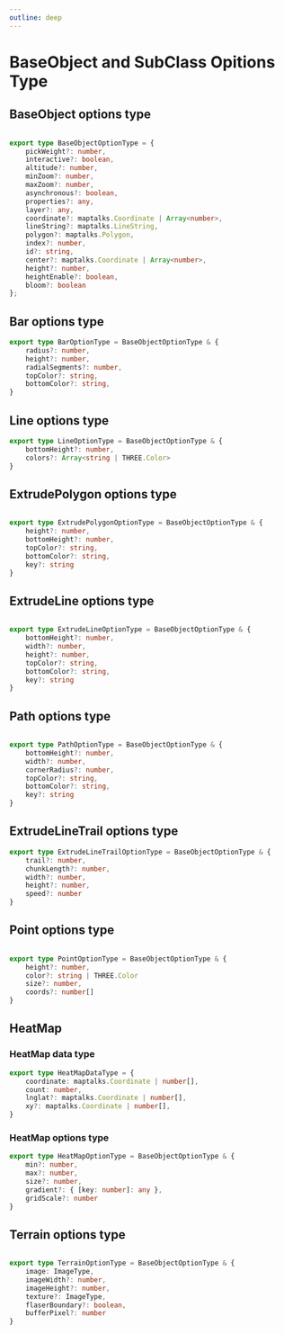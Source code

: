 ```yaml
---
outline: deep
---
```


# BaseObject and SubClass Opitions Type


## BaseObject options type

```ts

export type BaseObjectOptionType = {
    pickWeight?: number,
    interactive?: boolean,
    altitude?: number,
    minZoom?: number,
    maxZoom?: number,
    asynchronous?: boolean,
    properties?: any,
    layer?: any,
    coordinate?: maptalks.Coordinate | Array<number>,
    lineString?: maptalks.LineString,
    polygon?: maptalks.Polygon,
    index?: number,
    id?: string,
    center?: maptalks.Coordinate | Array<number>,
    height?: number,
    heightEnable?: boolean,
    bloom?: boolean
};
```

## Bar options type

```ts
export type BarOptionType = BaseObjectOptionType & {
    radius?: number,
    height?: number,
    radialSegments?: number,
    topColor?: string,
    bottomColor?: string,
}
```

## Line options type

```ts
export type LineOptionType = BaseObjectOptionType & {
    bottomHeight?: number,
    colors?: Array<string | THREE.Color>
}
```

## ExtrudePolygon options type

```ts

export type ExtrudePolygonOptionType = BaseObjectOptionType & {
    height?: number,
    bottomHeight?: number,
    topColor?: string,
    bottomColor?: string,
    key?: string
}

```

## ExtrudeLine options type

```ts

export type ExtrudeLineOptionType = BaseObjectOptionType & {
    bottomHeight?: number,
    width?: number,
    height?: number,
    topColor?: string,
    bottomColor?: string,
    key?: string
}
```

## Path options type

```ts

export type PathOptionType = BaseObjectOptionType & {
    bottomHeight?: number,
    width?: number,
    cornerRadius?: number,
    topColor?: string,
    bottomColor?: string,
    key?: string
}
```

## ExtrudeLineTrail options type

```ts
export type ExtrudeLineTrailOptionType = BaseObjectOptionType & {
    trail?: number,
    chunkLength?: number,
    width?: number,
    height?: number,
    speed?: number
}
```

## Point options type

```ts

export type PointOptionType = BaseObjectOptionType & {
    height?: number,
    color?: string | THREE.Color
    size?: number,
    coords?: number[]
}

````

## HeatMap 

### HeatMap data type

```ts
export type HeatMapDataType = {
    coordinate: maptalks.Coordinate | number[],
    count: number,
    lnglat?: maptalks.Coordinate | number[],
    xy?: maptalks.Coordinate | number[],
}
```
### HeatMap options type

```ts
export type HeatMapOptionType = BaseObjectOptionType & {
    min?: number,
    max?: number,
    size?: number,
    gradient?: { [key: number]: any },
    gridScale?: number
}
```

## Terrain options type

```ts

export type TerrainOptionType = BaseObjectOptionType & {
    image: ImageType,
    imageWidth?: number,
    imageHeight?: number,
    texture?: ImageType,
    flaserBoundary?: boolean,
    bufferPixel?: number
}

```
